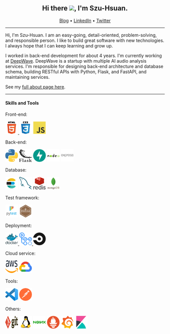 <h2 align="center"> Hi there <img src="https://media.giphy.com/media/hvRJCLFzcasrR4ia7z/giphy.gif" width="25px">, I'm Szu-Hsuan.</h2>

<p align="center">
    <a href="https://wshs0713.github.io/">Blog</a> •
    <a href="https://www.linkedin.com/in/wshs0713/">LinkedIn</a> •
    <a href="https://twitter.com/wshs0713">Twitter</a>
</p>

---

Hi, I'm Szu-Hsuan. I am an easy-going, detail-oriented, problem-solving, and responsible person. 
I like to build great software with new technologies. I always hope that I can keep learning and grow up.

I worked in back-end development for about 4 years. I'm currently working at [DeepWave](https://dwave.cc). DeepWave is a startup with multiple AI audio analysis services. I'm responsible for designing back-end architecture and database schema, building RESTful APIs with Python, Flask, and FastAPI, and maintaining services.

See my [full about page here](https://wshs0713.github.io/about/).

---

#### Skills and Tools

Front-end:
<p align="left">
    <a href="https://www.w3.org/html/" target="_blank"><img src="assets/html5.svg" title="HTML5" alt="html5" width="40" height="40"/> </a>
    <a href="https://www.w3schools.com/css/" target="_blank"><img src="assets/css3.svg" title="CSS3" alt="css3" width="40" height="40"/></a>
    <a href="https://developer.mozilla.org/en-US/docs/Web/JavaScript" target="_blank"><img src="assets/javascript.svg" title="JavaScript" alt="javascript" width="40" height="40"/></a>
</p>

Back-end:

<p align="left">
    <a href="https://www.python.org" target="_blank"><img src="assets/python.svg" title="Python" alt="python" width="40" height="40"/></a>
    <a href="https://flask.palletsprojects.com/" target="_blank"><img src="assets/flask.svg" title="Flask" alt="flask" width="40" height="40"/></a>
    <a href="https://fastapi.tiangolo.com/g" target="_blank"><img src="assets/fastapi.svg" title="Python" alt="python" width="40" height="40"/></a>
    <a href="https://nodejs.org" target="_blank"><img src="assets/nodejs.svg" title="Node.js" alt="nodejs" width="40" height="40"/></a>
    <a href="https://expressjs.com" target="_blank"><img src="assets/express.svg" title="Express.js" alt="express" width="40" height="40"/></a>
</p>

Database:

<p align="left">
    <a href="https://www.elastic.co" target="_blank"><img src="assets/elasticsearch.svg" title="Elasticsearch" alt="elasticsearch" width="40" height="40"/></a>
    <a href="https://www.mysql.com/" target="_blank"><img src="assets/mysql.svg" title="MySQL" alt="mysql" width="40" height="40"/></a>
    <a href="https://redis.io" target="_blank"><img src="assets/redis.svg" title="Redis" alt="redis" width="40" height="40"/></a>
    <a href="https://www.mongodb.com/" target="_blank"><img src="assets/mongodb.svg" title="MongoDB" alt="mongodb" width="40" height="40"/></a>
</p>

Test framework:

<p align="left">
<a href="https://docs.pytest.org/en/7.0.x/" target="_blank"><img src="assets/pytest.svg" title="Pytest" alt="pytest" width="40" height="40"/></a>
<a href="https://mochajs.org" target="_blank"><img src="assets/mochajs.svg" title="Mocha" alt="mocha" width="40" height="40"/></a>
</p>

Deployment:

<p align="left">
    <a href="https://www.docker.com/" target="_blank">
        <img src="assets/docker.svg" title="Docker" alt="docker" width="40" height="40"/>
    </a>
    <a href="https://github.com/features/actions" target="_blank">
        <img src="assets/github_actions.png" title="GitHub Actions" alt="github_actions" width="40" height="40"/> 
    </a>
    <a href="https://circleci.com" target="_blank">
        <img src="assets/circleci.svg" title="CircleCI" alt="circleci" width="40" height="40"/> 
    </a>
</p>

Cloud service:

<p align="left">
    <a href="https://aws.amazon.com" target="_blank"><img src="assets/aws.svg" title="AWS" alt="aws" width="40" height="40"/></a>
    <a href="https://cloud.google.com" target="_blank"><img src="assets/gcp.svg" title="GCP" alt="gcp" width="40" height="40"/></a>
</p>

Tools:

<p align="left">
    <a href="https://code.visualstudio.com/" target="_blank"><img src="assets/vscode.png" title="VSCode" alt="vscode" width="40" height="40"/></a>
    <a href="https://postman.com" target="_blank"><img src="assets/postman.svg" title="Postman" alt="postman" width="40" height="40"/></a>
</p>

Others:
<p align="left">
    <a href="https://git-scm.com/" target="_blank"><img src="assets/git.svg" title="Git" alt="git" width="40" height="40"/></a>
    <a href="https://www.linux.org/" target="_blank"><img src="assets/linux.svg" title="Linux" alt="linux" width="40" height="40"/></a>
    <a href="https://www.nginx.com" target="_blank"><img src="assets/nginx.svg" title="Nginx" alt="nginx" width="40" height="40"/></a>
    <a href="https://prometheus.io/" target="_blank"><img src="assets/prometheus.png" title="Prometheus" alt="prometheus" width="40" height="40"/></a>
    <a href="https://grafana.com" target="_blank"><img src="assets/grafana.svg" title="Grafana" alt="grafana" width="40" height="40"/></a>
    <a href="https://www.elastic.co/kibana" target="_blank"><img src="assets/kibana.svg" title="Kibana" alt="kibana" width="40" height="40"/></a>
</p>
